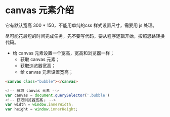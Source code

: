 # canvas 元素介绍

它有默认宽高 300 * 150，不能用单纯的css 样式设置尺寸，需要用 js 处理。

尽可能花最短的时间完成任务，先不要写代码，要从程序逻辑开始，按照思路转换代码。

* 给 canvas 元素设置一个宽高，宽高和浏览器一样；
  * 获取 canvas 元素；
  * 获取浏览器宽高；
  * 给 canvas 元素设置宽高；

```html
<canvas class="bubble"></canvas>
```

```js
<!-- 获取 canvas 元素 -->
var canvas = document.querySelector('.bubble')
<!-- 获取浏览器宽高； -->
var width = window.innerWidth;
var height = window.innerHeight;


```